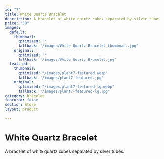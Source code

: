 ```yaml
---
id: "7"
title: White Quartz Bracelet
description: A bracelet of white quartz cubes separated by silver tubes.
price: "58"
images:
  default:
    thumbnail:
      optimized: ''
      fallback: "/images/White Quartz Bracelet_thumbnail.jpg"
    original:
      optimized: ''
      fallback: "/images/White Quartz Bracelet.jpg"
  featured:
    thumbnail:
      optimized: "/images/plant7-featured.webp"
      fallback: "/images/plant7-featured.jpg"
    original:
      optimized: "/images/plant7-featured-lg.webp"
      fallback: "/images/plant7-featured-lg.jpg"
category: bracelet
featured: false
section: Store
layout: product

---
```

# White Quartz Bracelet

A bracelet of white quartz cubes separated by silver tubes.
